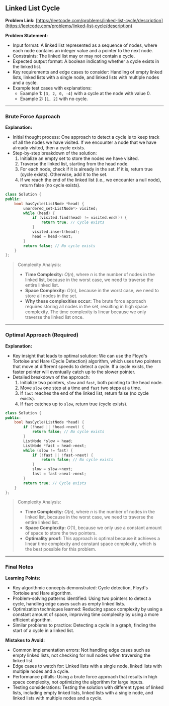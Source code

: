 ## Linked List Cycle

**Problem Link:** [https://leetcode.com/problems/linked-list-cycle/description](https://leetcode.com/problems/linked-list-cycle/description)

**Problem Statement:**
- Input format: A linked list represented as a sequence of nodes, where each node contains an integer value and a pointer to the next node.
- Constraints: The linked list may or may not contain a cycle.
- Expected output format: A boolean indicating whether a cycle exists in the linked list.
- Key requirements and edge cases to consider: Handling of empty linked lists, linked lists with a single node, and linked lists with multiple nodes and a cycle.
- Example test cases with explanations:
  - Example 1: `[3, 2, 0, -4]` with a cycle at the node with value 0.
  - Example 2: `[1, 2]` with no cycle.

---

### Brute Force Approach

**Explanation:**
- Initial thought process: One approach to detect a cycle is to keep track of all the nodes we have visited. If we encounter a node that we have already visited, then a cycle exists.
- Step-by-step breakdown of the solution:
  1. Initialize an empty set to store the nodes we have visited.
  2. Traverse the linked list, starting from the head node.
  3. For each node, check if it is already in the set. If it is, return true (cycle exists). Otherwise, add it to the set.
  4. If we reach the end of the linked list (i.e., we encounter a null node), return false (no cycle exists).

```cpp
class Solution {
public:
    bool hasCycle(ListNode *head) {
        unordered_set<ListNode*> visited;
        while (head) {
            if (visited.find(head) != visited.end()) {
                return true; // Cycle exists
            }
            visited.insert(head);
            head = head->next;
        }
        return false; // No cycle exists
    }
};
```

> Complexity Analysis:
> - **Time Complexity:** $O(n)$, where $n$ is the number of nodes in the linked list, because in the worst case, we need to traverse the entire linked list.
> - **Space Complexity:** $O(n)$, because in the worst case, we need to store all nodes in the set.
> - **Why these complexities occur:** The brute force approach requires storing all nodes in the set, resulting in high space complexity. The time complexity is linear because we only traverse the linked list once.

---

### Optimal Approach (Required)

**Explanation:**
- Key insight that leads to optimal solution: We can use the Floyd's Tortoise and Hare (Cycle Detection) algorithm, which uses two pointers that move at different speeds to detect a cycle. If a cycle exists, the faster pointer will eventually catch up to the slower pointer.
- Detailed breakdown of the approach:
  1. Initialize two pointers, `slow` and `fast`, both pointing to the head node.
  2. Move `slow` one step at a time and `fast` two steps at a time.
  3. If `fast` reaches the end of the linked list, return false (no cycle exists).
  4. If `fast` catches up to `slow`, return true (cycle exists).

```cpp
class Solution {
public:
    bool hasCycle(ListNode *head) {
        if (!head || !head->next) {
            return false; // No cycle exists
        }
        ListNode *slow = head;
        ListNode *fast = head->next;
        while (slow != fast) {
            if (!fast || !fast->next) {
                return false; // No cycle exists
            }
            slow = slow->next;
            fast = fast->next->next;
        }
        return true; // Cycle exists
    }
};
```

> Complexity Analysis:
> - **Time Complexity:** $O(n)$, where $n$ is the number of nodes in the linked list, because in the worst case, we need to traverse the entire linked list.
> - **Space Complexity:** $O(1)$, because we only use a constant amount of space to store the two pointers.
> - **Optimality proof:** This approach is optimal because it achieves a linear time complexity and constant space complexity, which is the best possible for this problem.

---

### Final Notes

**Learning Points:**
- Key algorithmic concepts demonstrated: Cycle detection, Floyd's Tortoise and Hare algorithm.
- Problem-solving patterns identified: Using two pointers to detect a cycle, handling edge cases such as empty linked lists.
- Optimization techniques learned: Reducing space complexity by using a constant amount of space, improving time complexity by using a more efficient algorithm.
- Similar problems to practice: Detecting a cycle in a graph, finding the start of a cycle in a linked list.

**Mistakes to Avoid:**
- Common implementation errors: Not handling edge cases such as empty linked lists, not checking for null nodes when traversing the linked list.
- Edge cases to watch for: Linked lists with a single node, linked lists with multiple nodes and a cycle.
- Performance pitfalls: Using a brute force approach that results in high space complexity, not optimizing the algorithm for large inputs.
- Testing considerations: Testing the solution with different types of linked lists, including empty linked lists, linked lists with a single node, and linked lists with multiple nodes and a cycle.